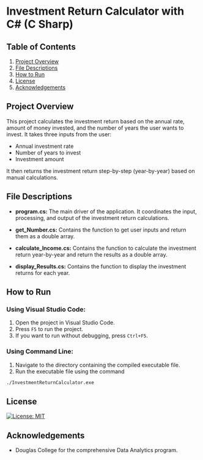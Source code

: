 # Investment Return Calculator with C# (C Sharp)


## Table of Contents
1. [Project Overview](#project-overview)
2. [File Descriptions](#file-descriptions)
3. [How to Run](#how-to-run)
4. [License](#license)
5. [Acknowledgements](#acknowledgements)

<a name="project-overview"></a>

## Project Overview
This project calculates the investment return based on the annual rate, amount of money invested, and the number of years the user wants to invest. It takes three inputs from the user:

- Annual investment rate
- Number of years to invest
- Investment amount

It then returns the investment return step-by-step (year-by-year) based on manual calculations.

<a name="file-descriptions"></a>

## File Descriptions
- **program.cs:** The main driver of the application. It coordinates the input, processing, and output of the investment return calculations.

- **get_Number.cs:** Contains the function to get user inputs and return them as a double array.
- **calculate_Income.cs:** Contains the function to calculate the investment return year-by-year and return the results as a double array.
- **display_Results.cs:** Contains the function to display the investment returns for each year.

<a name="how-to-run"></a>

## How to Run

### Using Visual Studio Code:
1. Open the project in Visual Studio Code.
2. Press `F5` to run the project.
3. If you want to run without debugging, press `Ctrl+F5`.

### Using Command Line:
1. Navigate to the directory containing the compiled executable file.
2. Run the executable file using the command

```bash 
./InvestmentReturnCalculator.exe 
```


## License

[![License: MIT](https://img.shields.io/badge/License-MIT-yellow.svg)](https://opensource.org/licenses/MIT)


## Acknowledgements
- Douglas College for the comprehensive Data Analytics program.
